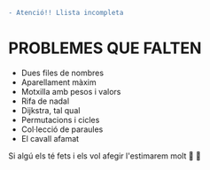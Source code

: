 ```diff
- Atenció!! Llista incompleta
```
# PROBLEMES QUE FALTEN
- Dues files de nombres
- Aparellament màxim
- Motxilla amb pesos i valors
- Rifa de nadal
- Dijkstra, tal qual
- Permutacions i cicles
- Col·lecció de paraules
- El cavall afamat

Si algú els té fets i els vol afegir l'estimarem molt :purple_heart: :yellow_heart:
